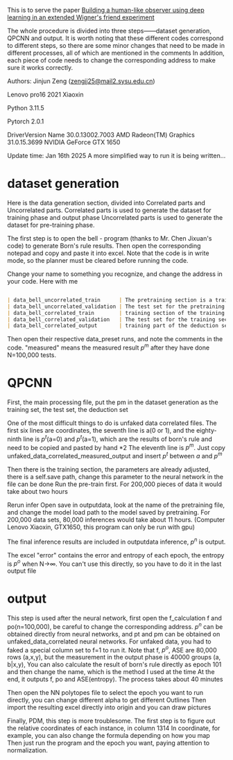 This is to serve the paper [Building a human-like observer using deep learning in an extended Wigner's friend experiment](https://arxiv.org/abs/2409.04690)

The whole procedure is divided into three steps——dataset generation, QPCNN and output. It is worth noting that these different codes correspond to different steps, so there are some minor changes that need to be made in different processes, all of which are mentioned in the comments
In addition, each piece of code needs to change the corresponding address to make sure it works correctly.

Authors: Jinjun Zeng (zengjj25@mail2.sysu.edu.cn)

Lenovo pro16 2021 Xiaoxin

Python 3.11.5

Pytorch 2.0.1

DriverVersion    Name
30.0.13002.7003  AMD Radeon(TM) Graphics
31.0.15.3699     NVIDIA GeForce GTX 1650

Update time: Jan 16th 2025
A more simplified way to run it is being written...
# dataset generation
Here is the data generation section, divided into Correlated parts and Uncorrelated parts.
Correlated parts is used to generate the dataset for training phase and output phase
Uncorrelated parts is used to generate the dataset for pre-training phase.

The first step is to open the bell - program (thanks to Mr. Chen Jixuan's code) to generate Born's rule results.
Then open the corresponding notepad and copy and paste it into excel.
Note that the code is in write mode, so the planner must be cleared before running the code.

Change your name to something you recognize, and change the address in your code. Here with me


```markdown

| data_bell_uncorrelated_train      | The pretraining section is a training set |
| data_bell_uncorrelated_validation | The test set for the pretraining section  |
| data_bell_correlated_train        | training section of the training set      |
| data_bell_correlated_validation   | The test set for the training section     |
| data_bell_correlated_output       | training part of the deduction set        |
```
Then open their respective data_preset runs, and note the comments in the code. "measured" means the measured result $p^m$ after they have done N=100,000 tests.

# QPCNN
First, the main processing file, put the pm in the dataset generation as the training set, the test set, the deduction set

One of the most difficult things to do is unfaked data correlated files.
The first six lines are coordinates, the seventh line is a(0 or 1), and the eighty-ninth line is $p^t$(a=0) and $p^t$(a=1), which are the results of born's rule and need to be copied and pasted by hand *2
The eleventh line is $p^m$. Just copy unfaked_data_correlated_measured_output and insert $p^t$ between $a$ and $p^m$

Then there is the training section, the parameters are already adjusted, there is a self.save path, change this parameter to the neural network in the file can be done
Run the pre-train first. For 200,000 pieces of data it would take about two hours

Rerun infer
Open save in outputdata, look at the name of the pretraining file, and change the model load path to the model saved by pretraining.
For 200,000 data sets, 80,000 inferences would take about 11 hours. (Computer Lenovo Xiaoxin, GTX1650, this program can only be run with gpu)

The final inference results are included in outputdata inference, $p^n$ is output.

The excel "error" contains the error and entropy of each epoch, the entropy is $p^o$ when N->∞.
You can't use this directly, so you have to do it in the last output file

# output

This step is used after the neural network, first open the f_calculation f and po(n=100,000), be careful to change the corresponding address.
$p^n$ can be obtained directly from neural networks, and pt and pm can be obtained on unfaked_data_correlated neural networks.
For unfaked data, you had to faked a special column set to f=1 to run it.
Note that f, $p^o$, ASE are 80,000 rows (a,x,y), but the measurement in the output phase is 40000 groups (a, b|x,y),
You can also calculate the result of born's rule directly as epoch 101 and then change the name, which is the method I used at the time
At the end, it outputs f, po and ASE(entropy).
The process takes about 40 minutes

Then open the NN polytopes file to select the epoch you want to run directly, you can change different alpha to get different Outlines
Then import the resulting excel directly into origin and you can draw pictures

Finally, PDM, this step is more troublesome. The first step is to figure out the relative coordinates of each instance, in column 1314
In coordinate, for example, you can also change the formula depending on how you map
Then just run the program and the epoch you want, paying attention to normalization.
